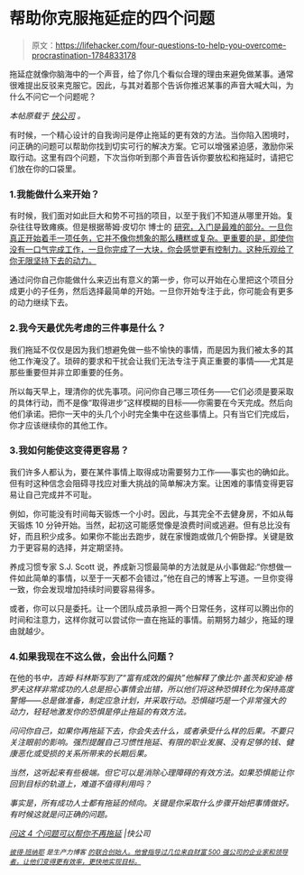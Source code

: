 # 帮助你克服拖延症的四个问题

> 原文：<https://lifehacker.com/four-questions-to-help-you-overcome-procrastination-1784833178>

拖延症就像你脑海中的一个声音，给了你几个看似合理的理由来避免做某事。通常很难提出反驳来克服它。因此，与其对着那个告诉你推迟某事的声音大喊大叫，为什么不问它一个问题呢？



*本帖原载于* [*快公司*](http://www.fastcompany.com/3058529/how-to-be-a-success-at-everything/asking-these-4-questions-can-help-you-stop-procrastinating) *。*

有时候，一个精心设计的自我询问是停止拖延的更有效的方法。当你陷入困境时，问正确的问题可以帮助你找到切实可行的解决方案。它可以增强紧迫感，激励你采取行动。这里有四个问题，下次当你听到那个声音告诉你要放松和拖延时，请把它们放在你的口袋里。

### 1.我能做什么来开始？

有时候，我们面对如此巨大和势不可挡的项目，以至于我们不知道从哪里开始。复杂往往导致瘫痪。但是根据蒂姆·皮切尔 博士的 [研究，入门是最难的部分。一旦你真正开始着手一项任务，它并不像你想象的那么糟糕或复杂。更重要的是，即使你没有一口气完成工作，一旦你完成了一大块，你会感觉更有控制力。这种乐观给了你无限坚持下去的动力。](https://www.psychologytoday.com/blog/dont-delay/200803/just-get-started)

通过问你自己你能做什么来迈出有意义的第一步，你可以开始在心里把这个项目分成更小的子任务，然后选择最简单的开始。一旦你开始专注于此，你可能会有更多的动力继续下去。

### 2.我今天最优先考虑的三件事是什么？

我们拖延不仅仅是因为我们想避免做一些不愉快的事情，而是因为我们被太多的其他工作淹没了。琐碎的要求和干扰会让我们无法专注于真正重要的事情——尤其是那些重要但并非立即重要的任务。

所以每天早上，理清你的优先事项。问问你自己哪三项任务——它们必须是要采取的具体行动，而不是像“取得进步”这样模糊的目标——你需要在今天完成。然后向他们承诺。把你一天中的头几个小时完全集中在这些事情上。只有当它们完成后，你才应该继续你的其他工作。

### 3.我如何能使这变得更容易？

我们许多人都认为，要在某件事情上取得成功需要努力工作——事实也的确如此。但有时这种信念会阻碍寻找应对重大挑战的简单解决方案。让困难的事情变得更容易让自己完成并不可耻。

例如，你可能没有时间每天锻炼一个小时。因此，与其完全不去健身房，不如从每天锻炼 10 分钟开始。当然，起初这可能感觉像是浪费时间或逃避。但有总比没有好，而且积少成多。如果你不能出去跑步，就在家慢跑或做几个俯卧撑。关键是致力于更容易的选择，并定期坚持。

养成习惯专家 S.J. Scott 说，养成新习惯最简单的方法就是从小事做起:“你想做一件如此简单的事情，以至于一天都不会错过，”他在自己的博客上写道。一旦你变得一致，你会发现增加持续时间要容易得多。

或者，你可以只是委托。让一个团队成员承担一两个日常任务，这样可以腾出你的时间和注意力，这样你就可以尝试你一直在拖延的事情。前期努力越少，拖延的理由就越少。

### 4.如果我现在不这么做，会出什么问题？

在他的书[](https://www.amazon.com/Great-Choice-Uncertainty-Luck-Why-Despite/dp/0062120999?asc_campaign=InlineText&asc_refurl=https://lifehacker.com/four-questions-to-help-you-overcome-procrastination-1784833178&asc_source=&tag=kinjalifehackerlink-20)*中，吉姆·科林斯写到了“富有成效的偏执”他解释了像比尔·盖茨和安迪·格罗夫这样非常成功的人总是担心事情会出错，所以他们将这种恐惧转化为保持高度警惕——总是做准备，制定应急计划，并采取行动。恐惧碰巧是一个非常强大的动力，轻轻地激发你的恐惧是停止拖延的有效方法。*

*问问你自己，如果你再拖延下去，你会失去什么，或者承受什么样的后果。不要只关注眼前的影响。强烈提醒自己习惯性拖延、有限的职业发展、没有足够的钱、健康恶化或受损的关系所带来的长期后果。*

*当然，这听起来有些极端。但它可以是消除心理障碍的有效方法。如果恐惧能让你回到目标的轨道上，难道不值得利用吗？*

*事实是，所有成功人士都有拖延的倾向。关键是你采取什么步骤开始把事情做好。有时候这就是问正确的问题。*

*[问这 4 个问题可以帮你不再拖延](http://www.fastcompany.com/3058529/how-to-be-a-success-at-everything/asking-these-4-questions-can-help-you-stop-procrastinating) |快公司*

*[<small>*彼得·班纳耶*</small>](https://twitter.com/successiswhat) <small>*是生产力博客*</small> [<small>*的联合创始人。他曾指导过几位来自财富 500 强公司的企业家和领导者，让他们变得更有效率，更快地实现目标。*</small>](http://successiswhat.com/)*